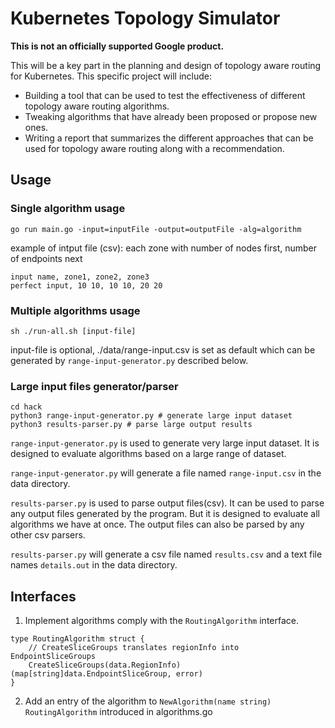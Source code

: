 # Kubernetes Topology Simulator

**This is not an officially supported Google product.**

This will be a key part in the planning and design of topology aware routing for
Kubernetes. This specific project will include:

* Building a tool that can be used to test the effectiveness of different
  topology aware routing algorithms.
* Tweaking algorithms that have already been proposed or propose new ones.
* Writing a report that summarizes the different approaches that can be used for
  topology aware routing along with a recommendation.

## Usage
### Single algorithm usage
`go run main.go -input=inputFile -output=outputFile -alg=algorithm`

example of intput file (csv): each zone with number of nodes first, number of endpoints next
```
input name, zone1, zone2, zone3  
perfect input, 10 10, 10 10, 20 20
```
### Multiple algorithms usage
`sh ./run-all.sh [input-file]`

input-file is optional, ./data/range-input.csv is set as default which can be generated by `range-input-generator.py` described below.

### Large input files generator/parser
```
cd hack
python3 range-input-generator.py # generate large input dataset
python3 results-parser.py # parse large output results
```
`range-input-generator.py` is used to generate very large input dataset. It is designed to evaluate algorithms based on a large range of dataset.

`range-input-generator.py` will generate a file named `range-input.csv` in the data directory.

`results-parser.py` is used to parse output files(csv). It can be used to parse any output files generated by the program. But it is designed to evaluate all algorithms we have at once. The output files can also be parsed by any other csv parsers.

`results-parser.py` will generate a csv file named `results.csv` and a text file names `details.out` in the data directory. 


## Interfaces
1. Implement algorithms comply with the `RoutingAlgorithm` interface.
```
type RoutingAlgorithm struct {
    // CreateSliceGroups translates regionInfo into EndpointSliceGroups
    CreateSliceGroups(data.RegionInfo) (map[string]data.EndpointSliceGroup, error)
}
```

2. Add an entry of the algorithm to `NewAlgorithm(name string) RoutingAlgorithm` introduced in algorithms.go
